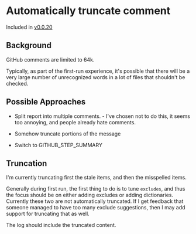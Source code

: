 # Automatically truncate comment

Included in [v0.0.20](https://github.com/check-spelling/check-spelling/releases/tag/v0.0.20)

## Background

GitHub comments are limited to 64k.

Typically, as part of the first-run experience, it's possible that there will be a very large number of unrecognized words in a lot of files that shouldn't be checked.

## Possible Approaches

- Split report into multiple comments. - I've chosen not to do this, it seems too annoying, and people already hate comments.

- Somehow truncate portions of the message

- Switch to GITHUB_STEP_SUMMARY

## Truncation

I'm currently truncating first the stale items, and then the misspelled items.

Generally during first run, the first thing to do is to tune `excludes`, and thus the focus should be on either adding excludes or adding dictionaries. Currently these two are not automatically truncated. If I get feedback that someone managed to have too many exclude suggestions, then I may add support for truncating that as well.

The log should include the truncated content.
